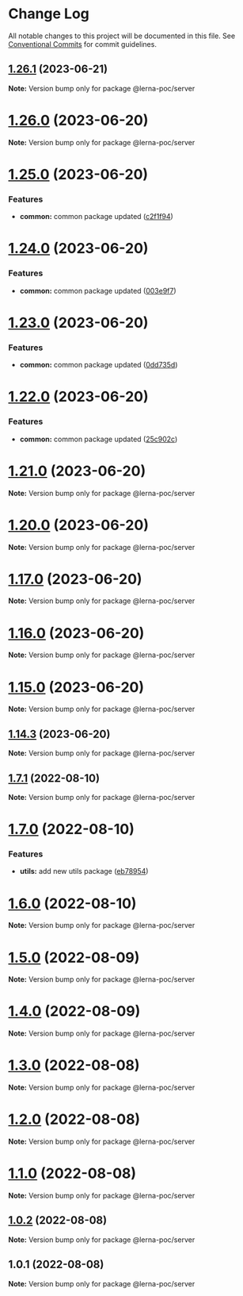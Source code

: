 # Change Log

All notable changes to this project will be documented in this file.
See [Conventional Commits](https://conventionalcommits.org) for commit guidelines.

## [1.26.1](https://github.com/ashwinkumar6/lerna-poc/compare/v1.26.0...v1.26.1) (2023-06-21)

**Note:** Version bump only for package @lerna-poc/server





# [1.26.0](https://github.com/ashwinkumar6/lerna-poc/compare/v1.25.0...v1.26.0) (2023-06-20)

**Note:** Version bump only for package @lerna-poc/server





# [1.25.0](https://github.com/ashwinkumar6/lerna-poc/compare/v1.24.7...v1.25.0) (2023-06-20)


### Features

* **common:** common package updated ([c2f1f94](https://github.com/ashwinkumar6/lerna-poc/commit/c2f1f94d74dc9073fe5aef5d4d600c47a4359987))





# [1.24.0](https://github.com/ashwinkumar6/lerna-poc/compare/v1.23.0...v1.24.0) (2023-06-20)


### Features

* **common:** common package updated ([003e9f7](https://github.com/ashwinkumar6/lerna-poc/commit/003e9f7e588090c0ffffbbddec7de4b3368a8249))





# [1.23.0](https://github.com/ashwinkumar6/lerna-poc/compare/v1.22.0...v1.23.0) (2023-06-20)


### Features

* **common:** common package updated ([0dd735d](https://github.com/ashwinkumar6/lerna-poc/commit/0dd735dcb0469ae50ec1790cbfe66afc5ba3bb9a))





# [1.22.0](https://github.com/ashwinkumar6/lerna-poc/compare/v1.21.0...v1.22.0) (2023-06-20)


### Features

* **common:** common package updated ([25c902c](https://github.com/ashwinkumar6/lerna-poc/commit/25c902c331585fecda89a8be1d8b9849dec43190))





# [1.21.0](https://github.com/ashwinkumar6/lerna-poc/compare/v1.20.0...v1.21.0) (2023-06-20)

**Note:** Version bump only for package @lerna-poc/server





# [1.20.0](https://github.com/ashwinkumar6/lerna-poc/compare/v1.19.0...v1.20.0) (2023-06-20)

**Note:** Version bump only for package @lerna-poc/server





# [1.17.0](https://github.com/ashwinkumar6/lerna-poc/compare/v1.16.0...v1.17.0) (2023-06-20)

**Note:** Version bump only for package @lerna-poc/server





# [1.16.0](https://github.com/ashwinkumar6/lerna-poc/compare/v1.14.3...v1.16.0) (2023-06-20)

**Note:** Version bump only for package @lerna-poc/server





# [1.15.0](https://github.com/ashwinkumar6/lerna-poc/compare/v1.14.3...v1.15.0) (2023-06-20)

**Note:** Version bump only for package @lerna-poc/server





## [1.14.3](https://github.com/ashwinkumar6/lerna-poc/compare/v1.14.2...v1.14.3) (2023-06-20)

**Note:** Version bump only for package @lerna-poc/server





## [1.7.1](https://github.com/ashwinkumar6/lerna-poc/compare/v1.7.0...v1.7.1) (2022-08-10)

**Note:** Version bump only for package @lerna-poc/server





# [1.7.0](https://github.com/ashwinkumar6/lerna-poc/compare/v1.6.0...v1.7.0) (2022-08-10)


### Features

* **utils:** add new utils package ([eb78954](https://github.com/ashwinkumar6/lerna-poc/commit/eb78954ccb5a70c98ffb6d8654b7d4a3a40e3fdd))





# [1.6.0](https://github.com/ashwinkumar6/lerna-poc/compare/v1.5.0...v1.6.0) (2022-08-10)

**Note:** Version bump only for package @lerna-poc/server





# [1.5.0](https://github.com/ashwinkumar6/lerna-poc/compare/v1.4.0...v1.5.0) (2022-08-09)

**Note:** Version bump only for package @lerna-poc/server





# [1.4.0](https://github.com/ashwinkumar6/lerna-poc/compare/v1.3.0...v1.4.0) (2022-08-09)

**Note:** Version bump only for package @lerna-poc/server





# [1.3.0](https://github.com/ashwinkumar6/lerna-poc/compare/v1.2.0...v1.3.0) (2022-08-08)

**Note:** Version bump only for package @lerna-poc/server





# [1.2.0](https://github.com/ashwinkumar6/lerna-poc/compare/v1.1.0...v1.2.0) (2022-08-08)

**Note:** Version bump only for package @lerna-poc/server





# [1.1.0](https://github.com/ashwinkumar6/lerna-poc/compare/v1.0.2...v1.1.0) (2022-08-08)

**Note:** Version bump only for package @lerna-poc/server





## [1.0.2](https://github.com/ashwinkumar6/lerna-poc/compare/v1.0.1...v1.0.2) (2022-08-08)

**Note:** Version bump only for package @lerna-poc/server





## 1.0.1 (2022-08-08)

**Note:** Version bump only for package @lerna-poc/server

